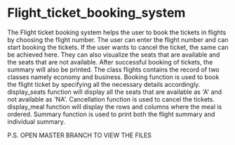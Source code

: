 # Flight_ticket_booking_system

The Flight ticket booking system helps the user to book the tickets in flights by choosing the flight number. The user can enter the flight number and can start booking the tickets. If the user wants to cancel the ticket, the same can be achieved here. They can also visualize the seats that are available and the seats that are not available. After successful booking of tickets, the summary will also be printed. The class flights contains the record of two classes namely economy and business. Booking function is used to book the flight ticket by specifying all the necessary details accordingly. display_seats function will display all the seats that are available as 'A' and not available as 'NA'. Cancellation function is used to cancel the tickets. display_meal function will display the rows and columns where the meal is ordered. Summary function is used to print both the flight summary and individual summary.


P.S. OPEN MASTER BRANCH TO VIEW THE FILES
